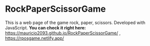 # RockPaperScissorGame
This is a web page of the game rock, paper, scissors. Developed with JavaScript.
**You can check it right here:** https://mauricio2093.github.io/RockPaperScissorGame/ , https://rposgame.netlify.app/
